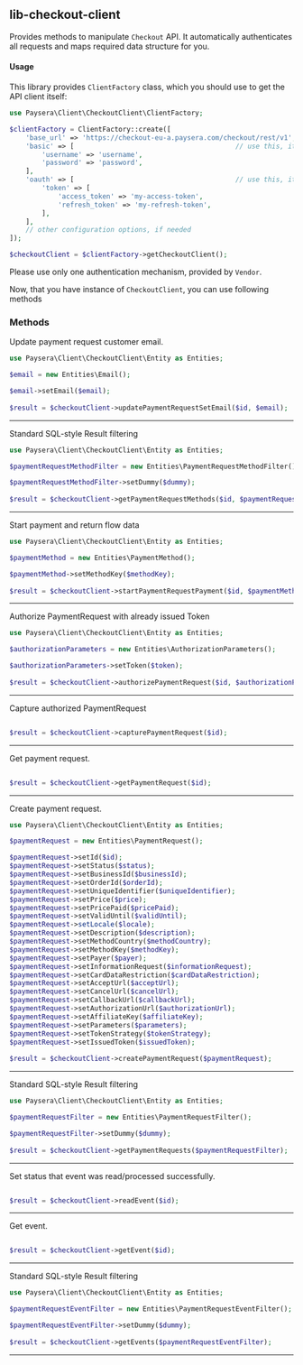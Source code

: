 
## lib-checkout-client

Provides methods to manipulate `Checkout` API.
It automatically authenticates all requests and maps required data structure for you.

#### Usage

This library provides `ClientFactory` class, which you should use to get the API client itself:

```php
use Paysera\Client\CheckoutClient\ClientFactory;

$clientFactory = ClientFactory::create([
    'base_url' => 'https://checkout-eu-a.paysera.com/checkout/rest/v1', // optional, in case you need a custom one.
    'basic' => [                                        // use this, it API requires Basic authentication.
        'username' => 'username',
        'password' => 'password',
    ],
    'oauth' => [                                        // use this, it API requires OAuth v2 authentication.
        'token' => [
            'access_token' => 'my-access-token',
            'refresh_token' => 'my-refresh-token',
        ],
    ],
    // other configuration options, if needed
]);

$checkoutClient = $clientFactory->getCheckoutClient();
```

Please use only one authentication mechanism, provided by `Vendor`.

Now, that you have instance of `CheckoutClient`, you can use following methods
### Methods

    
Update payment request customer email.


```php
use Paysera\Client\CheckoutClient\Entity as Entities;

$email = new Entities\Email();

$email->setEmail($email);
    
$result = $checkoutClient->updatePaymentRequestSetEmail($id, $email);
```
---


Standard SQL-style Result filtering


```php
use Paysera\Client\CheckoutClient\Entity as Entities;

$paymentRequestMethodFilter = new Entities\PaymentRequestMethodFilter();

$paymentRequestMethodFilter->setDummy($dummy);
    
$result = $checkoutClient->getPaymentRequestMethods($id, $paymentRequestMethodFilter);
```
---


Start payment and return flow data


```php
use Paysera\Client\CheckoutClient\Entity as Entities;

$paymentMethod = new Entities\PaymentMethod();

$paymentMethod->setMethodKey($methodKey);
    
$result = $checkoutClient->startPaymentRequestPayment($id, $paymentMethod);
```
---


Authorize PaymentRequest with already issued Token


```php
use Paysera\Client\CheckoutClient\Entity as Entities;

$authorizationParameters = new Entities\AuthorizationParameters();

$authorizationParameters->setToken($token);
    
$result = $checkoutClient->authorizePaymentRequest($id, $authorizationParameters);
```
---


Capture authorized PaymentRequest


```php

$result = $checkoutClient->capturePaymentRequest($id);
```
---


Get payment request.


```php

$result = $checkoutClient->getPaymentRequest($id);
```
---


Create payment request.


```php
use Paysera\Client\CheckoutClient\Entity as Entities;

$paymentRequest = new Entities\PaymentRequest();

$paymentRequest->setId($id);
$paymentRequest->setStatus($status);
$paymentRequest->setBusinessId($businessId);
$paymentRequest->setOrderId($orderId);
$paymentRequest->setUniqueIdentifier($uniqueIdentifier);
$paymentRequest->setPrice($price);
$paymentRequest->setPricePaid($pricePaid);
$paymentRequest->setValidUntil($validUntil);
$paymentRequest->setLocale($locale);
$paymentRequest->setDescription($description);
$paymentRequest->setMethodCountry($methodCountry);
$paymentRequest->setMethodKey($methodKey);
$paymentRequest->setPayer($payer);
$paymentRequest->setInformationRequest($informationRequest);
$paymentRequest->setCardDataRestriction($cardDataRestriction);
$paymentRequest->setAcceptUrl($acceptUrl);
$paymentRequest->setCancelUrl($cancelUrl);
$paymentRequest->setCallbackUrl($callbackUrl);
$paymentRequest->setAuthorizationUrl($authorizationUrl);
$paymentRequest->setAffiliateKey($affiliateKey);
$paymentRequest->setParameters($parameters);
$paymentRequest->setTokenStrategy($tokenStrategy);
$paymentRequest->setIssuedToken($issuedToken);
    
$result = $checkoutClient->createPaymentRequest($paymentRequest);
```
---

Standard SQL-style Result filtering


```php
use Paysera\Client\CheckoutClient\Entity as Entities;

$paymentRequestFilter = new Entities\PaymentRequestFilter();

$paymentRequestFilter->setDummy($dummy);
    
$result = $checkoutClient->getPaymentRequests($paymentRequestFilter);
```
---

    
Set status that event was read/processed successfully.


```php

$result = $checkoutClient->readEvent($id);
```
---


Get event.


```php

$result = $checkoutClient->getEvent($id);
```
---


Standard SQL-style Result filtering


```php
use Paysera\Client\CheckoutClient\Entity as Entities;

$paymentRequestEventFilter = new Entities\PaymentRequestEventFilter();

$paymentRequestEventFilter->setDummy($dummy);
    
$result = $checkoutClient->getEvents($paymentRequestEventFilter);
```
---

